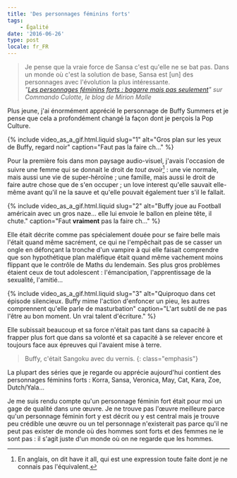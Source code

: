 ```yaml
---
title: 'Des personnages féminins forts'
tags:
    - Égalité
date: '2016-06-26'
type: post
locale: fr_FR
---
```


> Je pense que la vraie force de Sansa c'est qu'elle ne se bat pas. Dans un monde où c'est la solution de base, Sansa est [un] des personnages avec l'évolution la plus intéressante.  
> <cite>"[Les personnages féminins forts : bagarre mais pas seulement](http://www.mirionmalle.com/2015/06/les-personnages-feminins-forts-bagarre.html)" sur Commando Culotte, le blog de Mirion Malle</cite>

Plus jeune, j'ai énormément apprécié le personnage de Buffy Summers et je pense que cela a profondément changé la façon dont je perçois la <span lang="en">Pop Culture</span>.

<!-- more -->

{% include video_as_a_gif.html.liquid 
  slug="1" 
  alt="Gros plan sur les yeux de Buffy, regard noir" 
  caption="Faut pas la faire ch…" 
%}

Pour la première fois dans mon paysage audio-visuel, j'avais l'occasion de suivre une femme qui se donnait le droit de _tout avoir_[^hia] : une vie normale, mais aussi une vie de super-héroïne ; une famille, mais aussi le droit de faire autre chose que de s'en occuper ; un <span lang="en">love interest</span> qu'elle sauvait elle-même avant qu'il ne la sauve et qu'elle pouvait également tuer s'il le fallait.

{% include video_as_a_gif.html.liquid 
  slug="2" 
  alt="Buffy joue au Football américain avec un gros naze… elle lui envoie le ballon en pleine tête, il chute." 
  caption="Faut **vraiment** pas la faire ch…" 
%}

Elle était décrite comme pas spécialement douée pour se faire belle mais l'était quand même sacrément, ce qui ne l'empêchait pas de se casser un ongle en défonçant la tronche d'un vampire à qui elle faisait comprendre que son hypothétique plan maléfique était quand même vachement moins flippant que le contrôle de Maths du lendemain. Ses plus gros problèmes étaient ceux de tout adolescent : l'émancipation, l'apprentissage de la sexualité, l'amitié…

{% include video_as_a_gif.html.liquid 
  slug="3" 
  alt="Quiproquo dans cet épisode silencieux. Buffy mime l'action d'enfoncer un pieu, les autres comprennent qu'elle parle de masturbation" 
  caption="L'art subtil de ne pas l'être au bon moment. Un vrai talent d'écriture." 
%}

Elle subissait beaucoup et sa force n'était pas tant dans sa capacité à frapper plus fort que dans sa volonté et sa capacité à se relever encore et toujours face aux épreuves qui l'avaient mise à terre.

> Buffy, c'était Sangoku avec du vernis.
{: class="emphasis"}

La plupart des séries que je regarde ou apprécie aujourd'hui contient des personnages féminins forts : Korra, Sansa, Veronica, May, Cat, Kara, Zoe, Dutch/Yala…

Je me suis rendu compte qu'un personnage féminin fort était pour moi un gage de qualité dans une œuvre. Je ne trouve pas l'œuvre meilleure parce qu'un personnage féminin fort y est décrit ou y est central mais je trouve peu crédible une œuvre ou un tel personnage n'existerait pas parce qu'il ne peut pas exister de monde où des hommes sont forts et des femmes ne le sont pas : il s'agit juste d'un monde où on ne regarde que les hommes.

[^hia]: En anglais, on dit <span lang="en">have it all</span>, qui est une expression toute faite dont je ne connais pas l'équivalent.
